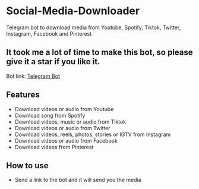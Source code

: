 # Social-Media-Downloader

Telegram bot to download media from Youtube, Spotify, Tiktok, Twitter, Instagram, Facebook and Pinterest

## It took me a lot of time to make this bot, so please give it a star if you like it.

Bot link: [Telegram Bot](https://t.me/labani_downloaderBOT)

## Features

-   Download videos or audio from Youtube
-   Download song from Spotify
-   Download videos, music or audio from Tiktok
-   Download videos or audio from Twitter
-   Download videos, reels, photos, stories or IGTV from Instagram
-   Download videos or audio from Facebook
-   Download videos from Pinterest

## How to use

-   Send a link to the bot and it will send you the media
